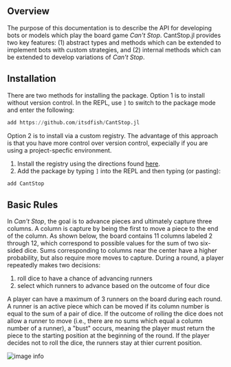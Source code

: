 ## Overview

The purpose of this documentation is to describe the API for developing bots or models which play the board game *Can't Stop*. CantStop.jl provides two key features: (1) abstract types and methods which can be extended to implement bots with custom strategies, and (2) internal methods which can be extended to develop variations of *Can't Stop*.

## Installation

There are two methods for installing the package. Option 1 is to install without version control. In the REPL, use `]` to switch to the package mode and enter the following:

```julia
add https://github.com/itsdfish/CantStop.jl
```
Option 2 is to install via a custom registry. The advantage of this approach is that you have more control over version control, expecially if you are using a project-specfic environment. 

1. Install the registry using the directions found [here](https://github.com/itsdfish/Registry.jl).
2. Add the package by typing `]` into the REPL and then typing (or pasting):

```julia
add CantStop
```

## Basic Rules

In *Can't Stop*, the goal is to advance pieces and ultimately capture three columns. A column is capture by being the first to move a piece to the end of the column. As shown below, the board contains 11 columns labeled 2 through 12, which correspond to possible values for the sum of two six-sided dice. Sums corresponding to columns near the center have a higher probability, but also require more moves to capture. During a round, a player repeatedly makes two decisions:

1. roll dice to have a chance of advancing runners
2. select which runners to advance based on the outcome of four dice

A player can have a maximum of 3 runners on the board during each round. A runner is an active piece which can be moved if its column number is equal to the sum of a pair of dice. If the outcome of rolling the dice does not allow a runner to move (i.e., there are no sums which equal a column number of a runner), a "bust" occurs, meaning the player must return the piece to the starting position at the beginning of the round. If the player decides not to roll the dice, the runners stay at thier current position. 


![image info](https://i.redd.it/mzouqtyo2wp91.jpg)